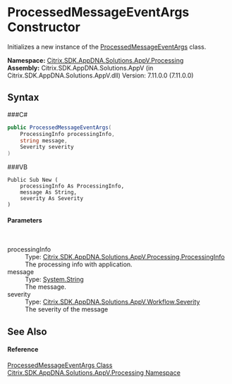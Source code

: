 # ProcessedMessageEventArgs Constructor 
 

Initializes a new instance of the <a href="T_Citrix_SDK_AppDNA_Solutions_AppV_Processing_ProcessedMessageEventArgs">ProcessedMessageEventArgs</a> class.

**Namespace:**&nbsp;<a href="N_Citrix_SDK_AppDNA_Solutions_AppV_Processing">Citrix.SDK.AppDNA.Solutions.AppV.Processing</a><br />**Assembly:**&nbsp;Citrix.SDK.AppDNA.Solutions.AppV (in Citrix.SDK.AppDNA.Solutions.AppV.dll) Version: 7.11.0.0 (7.11.0.0)

## Syntax

###C#
```csharp
public ProcessedMessageEventArgs(
	ProcessingInfo processingInfo,
	string message,
	Severity severity
)
```

###VB
```vbnet
Public Sub New ( 
	processingInfo As ProcessingInfo,
	message As String,
	severity As Severity
)
```


#### Parameters
&nbsp;<dl><dt>processingInfo</dt><dd>Type: <a href="T_Citrix_SDK_AppDNA_Solutions_AppV_Processing_ProcessingInfo">Citrix.SDK.AppDNA.Solutions.AppV.Processing.ProcessingInfo</a><br />The processing info with application.</dd><dt>message</dt><dd>Type: <a href="http://msdn2.microsoft.com/en-us/library/s1wwdcbf" target="_blank">System.String</a><br />The message.</dd><dt>severity</dt><dd>Type: <a href="T_Citrix_SDK_AppDNA_Solutions_AppV_Workflow_Severity">Citrix.SDK.AppDNA.Solutions.AppV.Workflow.Severity</a><br />The severity of the message</dd></dl>

## See Also


#### Reference
<a href="T_Citrix_SDK_AppDNA_Solutions_AppV_Processing_ProcessedMessageEventArgs">ProcessedMessageEventArgs Class</a><br /><a href="N_Citrix_SDK_AppDNA_Solutions_AppV_Processing">Citrix.SDK.AppDNA.Solutions.AppV.Processing Namespace</a><br />